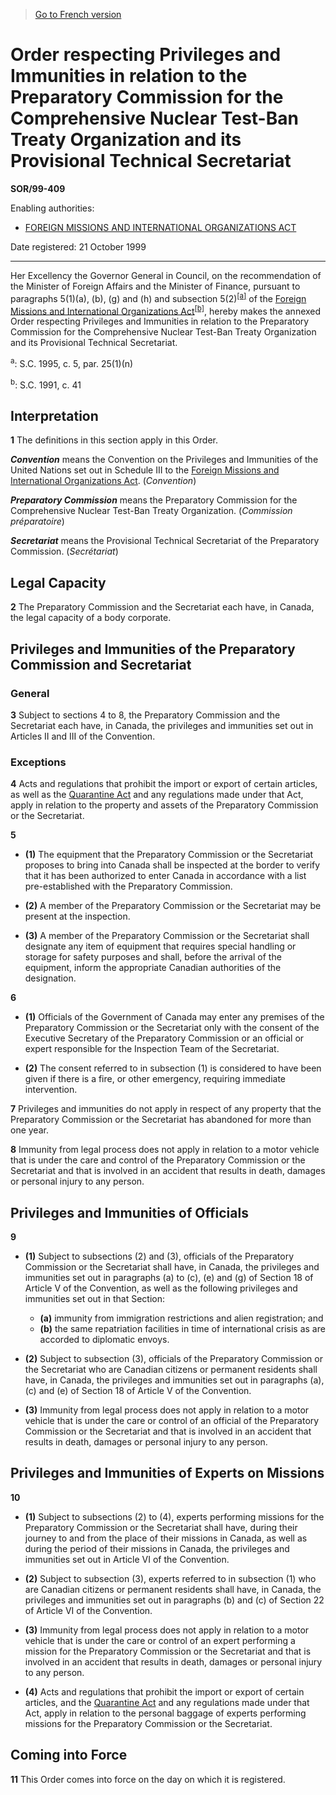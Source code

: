 > [Go to French version](/fr/Règlements/Décrets,%20ordonnances%20et%20règlements%20statutaires/99/409.md)

# Order respecting Privileges and Immunities in relation to the Preparatory Commission for the Comprehensive Nuclear Test-Ban Treaty Organization and its Provisional Technical Secretariat

**SOR/99-409**

Enabling authorities: 
- [FOREIGN MISSIONS AND INTERNATIONAL ORGANIZATIONS ACT](/en/Acts/Statutes%20of%20Canada/1991/c.%2041.md)

Date registered: 21 October 1999

----------

Her Excellency the Governor General in Council, on the recommendation of the Minister of Foreign Affairs and the Minister of Finance, pursuant to paragraphs 5(1)(a), (b), (g) and (h) and subsection 5(2)<sup><a href='#footnotea_e'>[a]</a></sup> of the [Foreign Missions and International Organizations Act](/en/Acts/Statutes%20of%20Canada/1991/c.%2041.md)<sup><a href='#footnoteb_e'>[b]</a></sup>, hereby makes the annexed Order respecting Privileges and Immunities in relation to the Preparatory Commission for the Comprehensive Nuclear Test-Ban Treaty Organization and its Provisional Technical Secretariat.

<a name='footnotea_e'><sup>a</sup></a>: S.C. 1995, c. 5, par. 25(1)(n)<br />

<a name='footnoteb_e'><sup>b</sup></a>: S.C. 1991, c. 41<br />




## Interpretation


**1** The definitions in this section apply in this Order.

***Convention*** means the Convention on the Privileges and Immunities of the United Nations set out in Schedule III to the [Foreign Missions and International Organizations Act](/en/Acts/Statutes%20of%20Canada/1991/c.%2041.md). (*Convention*)

***Preparatory Commission*** means the Preparatory Commission for the Comprehensive Nuclear Test-Ban Treaty Organization. (*Commission préparatoire*)

***Secretariat*** means the Provisional Technical Secretariat of the Preparatory Commission. (*Secrétariat*)




## Legal Capacity


**2** The Preparatory Commission and the Secretariat each have, in Canada, the legal capacity of a body corporate.




## Privileges and Immunities of the Preparatory Commission and Secretariat



### General


**3** Subject to sections 4 to 8, the Preparatory Commission and the Secretariat each have, in Canada, the privileges and immunities set out in Articles II and III of the Convention.




### Exceptions


**4** Acts and regulations that prohibit the import or export of certain articles, as well as the [Quarantine Act](/en/Acts/Statutes%20of%20Canada/2005/c.%2020.md) and any regulations made under that Act, apply in relation to the property and assets of the Preparatory Commission or the Secretariat.



**5** 

- **(1)** The equipment that the Preparatory Commission or the Secretariat proposes to bring into Canada shall be inspected at the border to verify that it has been authorized to enter Canada in accordance with a list pre-established with the Preparatory Commission.

- **(2)** A member of the Preparatory Commission or the Secretariat may be present at the inspection.

- **(3)** A member of the Preparatory Commission or the Secretariat shall designate any item of equipment that requires special handling or storage for safety purposes and shall, before the arrival of the equipment, inform the appropriate Canadian authorities of the designation.



**6** 

- **(1)** Officials of the Government of Canada may enter any premises of the Preparatory Commission or the Secretariat only with the consent of the Executive Secretary of the Preparatory Commission or an official or expert responsible for the Inspection Team of the Secretariat.

- **(2)** The consent referred to in subsection (1) is considered to have been given if there is a fire, or other emergency, requiring immediate intervention.



**7** Privileges and immunities do not apply in respect of any property that the Preparatory Commission or the Secretariat has abandoned for more than one year.



**8** Immunity from legal process does not apply in relation to a motor vehicle that is under the care and control of the Preparatory Commission or the Secretariat and that is involved in an accident that results in death, damages or personal injury to any person.




## Privileges and Immunities of Officials


**9** 

- **(1)** Subject to subsections (2) and (3), officials of the Preparatory Commission or the Secretariat shall have, in Canada, the privileges and immunities set out in paragraphs (a) to (c), (e) and (g) of Section 18 of Article V of the Convention, as well as the following privileges and immunities set out in that Section:
	- **(a)** immunity from immigration restrictions and alien registration; and
	- **(b)** the same repatriation facilities in time of international crisis as are accorded to diplomatic envoys.

- **(2)** Subject to subsection (3), officials of the Preparatory Commission or the Secretariat who are Canadian citizens or permanent residents shall have, in Canada, the privileges and immunities set out in paragraphs (a), (c) and (e) of Section 18 of Article V of the Convention.

- **(3)** Immunity from legal process does not apply in relation to a motor vehicle that is under the care or control of an official of the Preparatory Commission or the Secretariat and that is involved in an accident that results in death, damages or personal injury to any person.




## Privileges and Immunities of Experts on Missions


**10** 

- **(1)** Subject to subsections (2) to (4), experts performing missions for the Preparatory Commission or the Secretariat shall have, during their journey to and from the place of their missions in Canada, as well as during the period of their missions in Canada, the privileges and immunities set out in Article VI of the Convention.

- **(2)** Subject to subsection (3), experts referred to in subsection (1) who are Canadian citizens or permanent residents shall have, in Canada, the privileges and immunities set out in paragraphs (b) and (c) of Section 22 of Article VI of the Convention.

- **(3)** Immunity from legal process does not apply in relation to a motor vehicle that is under the care or control of an expert performing a mission for the Preparatory Commission or the Secretariat and that is involved in an accident that results in death, damages or personal injury to any person.

- **(4)** Acts and regulations that prohibit the import or export of certain articles, and the [Quarantine Act](/en/Acts/Statutes%20of%20Canada/2005/c.%2020.md) and any regulations made under that Act, apply in relation to the personal baggage of experts performing missions for the Preparatory Commission or the Secretariat.




## Coming into Force


**11** This Order comes into force on the day on which it is registered.


